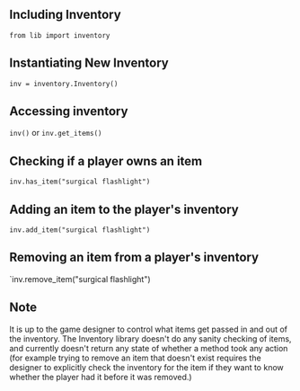 ## Including Inventory

`from lib import inventory`

## Instantiating New Inventory

`inv = inventory.Inventory()`

## Accessing inventory

`inv()` or `inv.get_items()`

## Checking if a player owns an item

`inv.has_item("surgical flashlight")`

## Adding an item to the player's inventory

`inv.add_item("surgical flashlight")`

## Removing an item from a player's inventory

`inv.remove_item("surgical flashlight")

## Note

It is up to the game designer to control what items get passed in and out of the inventory. The Inventory library doesn't do any sanity checking of items, and currently doesn't return any state of whether a method took any action (for example trying to remove an item that doesn't exist requires the designer to explicitly check the inventory for the item if they want to know whether the player had it before it was removed.)
